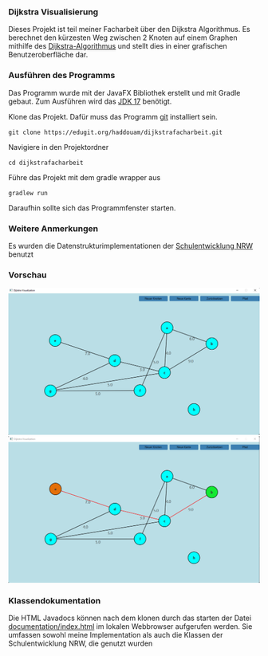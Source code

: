 ### Dijkstra Visualisierung
Dieses Projekt ist teil meiner Facharbeit über den Dijkstra Algorithmus.
Es berechnet den kürzesten Weg zwischen 2 Knoten auf einem Graphen mithilfe
des [Dijkstra-Algorithmus](https://de.wikipedia.org/wiki/Dijkstra-Algorithmus)
und stellt dies in einer grafischen Benutzeroberfläche dar.

### Ausführen des Programms
Das Programm wurde mit der JavaFX Bibliothek erstellt und mit Gradle gebaut. Zum Ausführen wird das 
[JDK 17](https://adoptium.net/?variant=openjdk17&jvmVariant=hotspot) benötigt.


Klone das Projekt. Dafür muss das Programm [git](https://git-scm.com/downloads) installiert sein.
```
git clone https://edugit.org/haddouam/dijkstrafacharbeit.git
```
Navigiere in den Projektordner
```
cd dijkstrafacharbeit
```
Führe das Projekt mit dem gradle wrapper aus
```
gradlew run
```
Daraufhin sollte sich das Programmfenster starten.

### Weitere Anmerkungen
Es wurden die Datenstrukturimplementationen der [Schulentwicklung NRW](https://www.schulentwicklung.nrw.de/lehrplaene/lehrplannavigator-s-ii/gymnasiale-oberstufe/informatik/hinweise-und-beispiele/hinweise-und-beispiele.html) benutzt

### Vorschau
![](assets/vorschau1.png)
![](assets/vorschau2.png)

### Klassendokumentation
Die HTML Javadocs können nach dem klonen durch das starten der Datei [documentation/index.html](documentation/index.html) 
im lokalen Webbrowser aufgerufen werden. Sie umfassen sowohl meine Implementation als auch die Klassen
der Schulentwicklung NRW, die genutzt wurden


